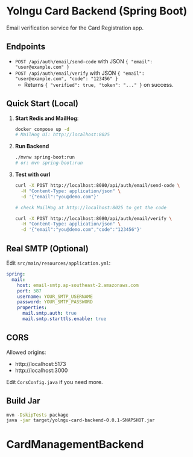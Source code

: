 # Yolngu Card Backend (Spring Boot)

Email verification service for the Card Registration app.

## Endpoints

- `POST /api/auth/email/send-code` with JSON `{ "email": "user@example.com" }`
- `POST /api/auth/email/verify` with JSON `{ "email": "user@example.com", "code": "123456" }`
  - Returns `{ "verified": true, "token": "..." }` on success.

## Quick Start (Local)

1. **Start Redis and MailHog**:
   ```bash
   docker compose up -d
   # MailHog UI: http://localhost:8025
   ```

2. **Run Backend**
   ```bash
   ./mvnw spring-boot:run
   # or: mvn spring-boot:run
   ```

3. **Test with curl**
   ```bash
   curl -X POST http://localhost:8080/api/auth/email/send-code \
     -H "Content-Type: application/json" \
     -d '{"email":"you@demo.com"}'

   # check MailHog at http://localhost:8025 to get the code

   curl -X POST http://localhost:8080/api/auth/email/verify \
     -H "Content-Type: application/json" \
     -d '{"email":"you@demo.com","code":"123456"}'
   ```

## Real SMTP (Optional)

Edit `src/main/resources/application.yml`:
```yaml
spring:
  mail:
    host: email-smtp.ap-southeast-2.amazonaws.com
    port: 587
    username: YOUR_SMTP_USERNAME
    password: YOUR_SMTP_PASSWORD
    properties:
      mail.smtp.auth: true
      mail.smtp.starttls.enable: true
```

## CORS

Allowed origins:
- http://localhost:5173
- http://localhost:3000

Edit `CorsConfig.java` if you need more.

## Build Jar

```bash
mvn -DskipTests package
java -jar target/yolngu-card-backend-0.0.1-SNAPSHOT.jar
```
# CardManagementBackend
